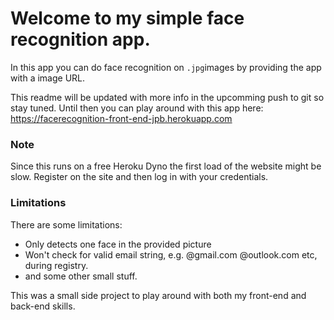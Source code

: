 # Welcome to my simple face recognition app.
In this app you can do face recognition on `.jpg`images by providing the app with a image URL.


This readme will be updated with more info in the upcomming push to git so stay tuned.
Until then you can play around with this app here: https://facerecognition-front-end-jpb.herokuapp.com

### Note
Since this runs on a free Heroku Dyno the first load of the website might be slow.
Register on the site and then log in with your credentials.

### Limitations
There are some limitations:
* Only detects one face in the provided picture
* Won't check for valid email string, e.g. @gmail.com @outlook.com etc, during registry.
* and some other small stuff.

This was a small side project to play around with both my front-end and back-end skills.
